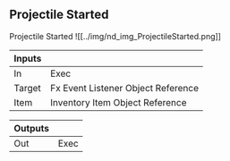 ## Projectile Started
Projectile Started
![[../img/nd_img_ProjectileStarted.png]]

|Inputs||
|--|--|
| In | Exec |
| Target | Fx Event Listener Object Reference |
| Item | Inventory Item Object Reference |

|Outputs||
|--|--|
| Out | Exec |
